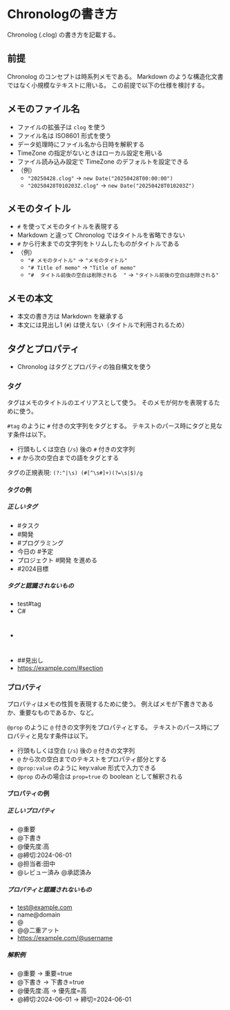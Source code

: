 # Chronologの書き方

Chronolog (.clog) の書き方を記載する。

## 前提

Chronolog のコンセプトは時系列メモである。
Markdown のような構造化文書ではなく小規模なテキストに用いる。
この前提で以下の仕様を検討する。

## メモのファイル名

- ファイルの拡張子は `clog` を使う
- ファイル名は ISO8601 形式を使う
- データ処理時にファイル名から日時を解釈する
- TimeZone の指定がないときはローカル設定を用いる
- ファイル読み込み設定で TimeZone のデフォルトを設定できる
- （例）
  - `"20250428.clog"` → `new Date("20250428T00:00:00")`
  - `"20250428T010203Z.clog"` → `new Date("20250428T010203Z")`

## メモのタイトル

- `#` を使ってメモのタイトルを表現する
- Markdown と違って Chronolog ではタイトルを省略できない
- `#` から行末までの文字列をトリムしたものがタイトルである
- （例）
  - `"# メモのタイトル"` → `"メモのタイトル"`
  - `"# Title of memo"` → `"Title of memo"`
  - `"#  タイトル前後の空白は削除される  "` → `"タイトル前後の空白は削除される"`

## メモの本文

- 本文の書き方は Markdown を継承する
- 本文には見出し1 (`#`) は使えない（タイトルで利用されるため）

## タグとプロパティ

- Chronolog はタグとプロパティの独自構文を使う

### タグ

タグはメモのタイトルのエイリアスとして使う。
そのメモが何かを表現するために使う。

`#tag` のように `#` 付きの文字列をタグとする。
テキストのパース時にタグと見なす条件は以下。

- 行頭もしくは空白 (`/s`) 後の `#` 付きの文字列
- `#` から次の空白までの語をタグとする

タグの正規表現: `(?:^|\s) (#[^\s#]+)(?=\s|$)/g`

#### タグの例

##### 正しいタグ

- #タスク
- #開発
- #プログラミング
- 今日の #予定
- プロジェクト #開発 を進める
- #2024目標

##### タグと認識されないもの

- test#tag
- C#
- #
- ##見出し
- https://example.com/#section

### プロパティ

プロパティはメモの性質を表現するために使う。
例えばメモが下書きであるか、重要なものであるか、など。

`@prop` のように `@` 付きの文字列をプロパティとする。
テキストのパース時にプロパティと見なす条件は以下。

- 行頭もしくは空白 (`/s`) 後の `@` 付きの文字列
- `@` から次の空白までのテキストをプロパティ部分とする
- `@prop:value` のように key:value 形式で入力できる
- `@prop` のみの場合は `prop=true` の boolean として解釈される

#### プロパティの例

##### 正しいプロパティ

- @重要
- @下書き
- @優先度:高
- @締切:2024-06-01
- @担当者:田中
- @レビュー済み @承認済み

##### プロパティと認識されないもの

- test@example.com
- name@domain
- @
- @@二重アット
- https://example.com/@username

##### 解釈例

- @重要 → 重要=true
- @下書き → 下書き=true
- @優先度:高 → 優先度=高
- @締切:2024-06-01 → 締切=2024-06-01
